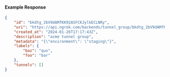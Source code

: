<!-- Code generated for API Clients. DO NOT EDIT. -->

#### Example Response

```json
{
	"id": "bkdtg_2bV9dAMfKK92ASFCKJylkECLNRy",
	"uri": "https://api.ngrok.com/backends/tunnel_group/bkdtg_2bV9dAMfKK92ASFCKJylkECLNRy",
	"created_at": "2024-01-26T17:17:43Z",
	"description": "acme tunnel group",
	"metadata": "{\"environment\": \"staging\"}",
	"labels": {
		"baz": "qux",
		"foo": "bar"
	},
	"tunnels": []
}
```
